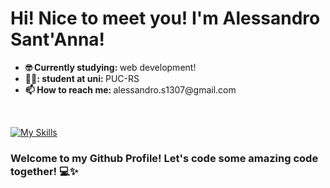 # Hi! Nice to meet you! I'm Alessandro Sant'Anna!

 <ul>
   <li align="left"> <strong> 🤓 Currently studying: </strong> web development!  
   </li>
   <li align="left"> <strong>  	👨‍🎓: student at uni:  </strong> PUC-RS
   </li>
   <!--
    <li align="left"> <strong>  👀 I’m currently working at: </strong> Igoal Tecnologia!
   </li>
  -->
    <li align="left"> <strong> 📫 How to reach me: </strong> alessandro.s1307@gmail.com
    </li>
 </ul> 
<br>

[![My Skills](https://skills.thijs.gg/icons?i=py,java,js,cpp,php,html,git,mysql,sqlite,regex,linux,blender,vscode)](https://skills.thijs.gg)

### Welcome to my Github Profile! Let's code some amazing code together! 💻✨
